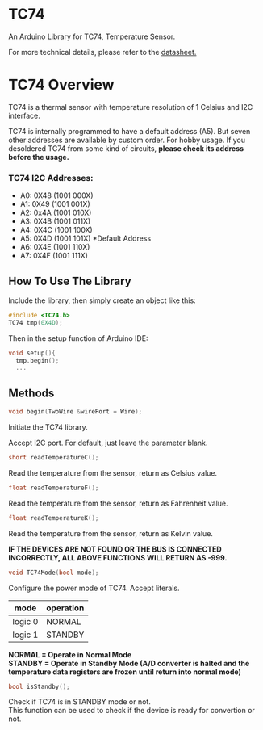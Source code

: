 # TC74
An Arduino Library for TC74, Temperature Sensor.

For more technical details, please refer to the [datasheet.](https://ww1.microchip.com/downloads/en/DeviceDoc/21462D.pdf)

# TC74 Overview
TC74 is a thermal sensor with temperature resolution of 1 Celsius and I2C interface.

TC74 is internally programmed to have a default address (A5). But seven other addresses are available by custom order.
For hobby usage. If you desoldered TC74 from some kind of circuits, **please check its address before the usage.**

### TC74 I2C Addresses:
- A0: 0X48 (1001 000X)
- A1: 0X49 (1001 001X)
- A2: 0x4A (1001 010X)
- A3: 0X4B (1001 011X)
- A4: 0X4C (1001 100X)
- A5: 0X4D (1001 101X) *Default Address
- A6: 0X4E (1001 110X)
- A7: 0X4F (1001 111X)

## How To Use The Library
Include the library, then simply create an object like this:
```C
#include <TC74.h>
TC74 tmp(0X4D);
```
Then in the setup function of Arduino IDE:
```C
void setup(){
  tmp.begin();
  ...
```

## Methods
```C
void begin(TwoWire &wirePort = Wire);
```
Initiate the TC74 library.

Accept I2C port. For default, just leave the parameter blank.

```C
short readTemperatureC();
```
Read the temperature from the sensor, return as Celsius value.

```C
float readTemperatureF();
```
Read the temperature from the sensor, return as Fahrenheit value.

```C
float readTemperatureK();
```
Read the temperature from the sensor, return as Kelvin value.

**IF THE DEVICES ARE NOT FOUND OR THE BUS IS CONNECTED INCORRECTLY, ALL ABOVE FUNCTIONS WILL RETURN AS -999.**

```C
void TC74Mode(bool mode);
```
Configure the power mode of TC74. Accept literals.

| mode | operation |
|------|-----------|
| logic 0 | NORMAL |
| logic 1 | STANDBY |

**NORMAL = Operate in Normal Mode<br>**
**STANDBY = Operate in Standby Mode (A/D converter is halted and the temperature data registers are frozen until return into normal mode)**

```C
bool isStandby();
````
Check if TC74 is in STANDBY mode or not.<br>
This function can be used to check if the device is ready for convertion or not.
